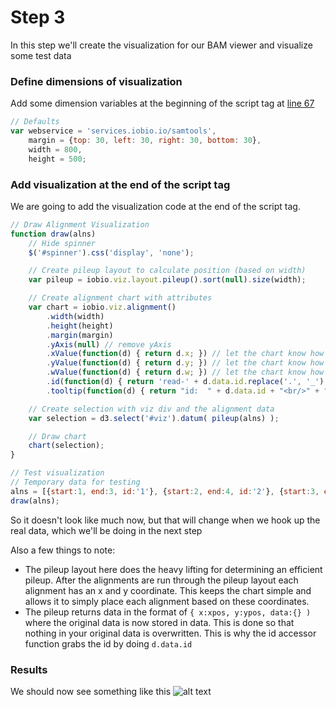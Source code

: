 # Step 3
In this step we'll create the visualization for our BAM viewer and visualize some test data

### Define dimensions of visualization
Add some dimension variables at the beginning of the script tag at [line 67](https://github.com/iobio/example-bamViewer/blob/master/step2/app.step2.html#L67)
```JavaScript
// Defaults
var webservice = 'services.iobio.io/samtools',
    margin = {top: 30, left: 30, right: 30, bottom: 30},
    width = 800,
    height = 500;
```

### Add visualization at the end of the script tag
We are going to add the visualization code at the end of the script tag.
```JavaScript
// Draw Alignment Visualization
function draw(alns)
	// Hide spinner
	$('#spinner').css('display', 'none');

	// Create pileup layout to calculate position (based on width)
	var pileup = iobio.viz.layout.pileup().sort(null).size(width);

	// Create alignment chart with attributes
	var chart = iobio.viz.alignment()
		.width(width)
		.height(height)
		.margin(margin)
		.yAxis(null) // remove yAxis
		.xValue(function(d) { return d.x; }) // let the chart know how to get the x coordinate of each alignment
		.yValue(function(d) { return d.y; }) // let the chart know how to get the y coordinate of each alignment
		.wValue(function(d) { return d.w; }) // let the chart know how to get the width of each aligmnent
		.id(function(d) { return 'read-' + d.data.id.replace('.', '_'); }) // Set id and remove '.'s b\c they are inivalid ids
		.tooltip(function(d) { return "id:  " + d.data.id + "<br/>" + "pos: " + d.data.start + ' - ' + d.data.end + "<br/>"});

	// Create selection with viz div and the alignment data
	var selection = d3.select('#viz').datum( pileup(alns) );

	// Draw chart
	chart(selection);
}

// Test visualization
// Temporary data for testing
alns = [{start:1, end:3, id:'1'}, {start:2, end:4, id:'2'}, {start:3, end:5, id:'3'},{start:4, end:6, id:'4'}];
draw(alns);
```

So it doesn't look like much now, but that will change when we hook up the real data, which we'll be doing in the next step

Also a few things to note:
* The pileup layout here does the heavy lifting for determining an efficient pileup. After the alignments are run through the pileup layout each alignment has an x and y coordinate. This keeps the chart simple and allows it to simply place each alignment based on these coordinates.
* The pileup returns data in the format of ```{ x:xpos, y:ypos, data:{} )``` where the original data is now stored in data. This is done so that nothing in your original data is overwritten. This is why the id accessor function grabs the id by doing ```d.data.id```

### Results
We should now see something like this
![alt text](https://raw.githubusercontent.com/iobio/example-bamViewer/master/assets/img/step3.png)
